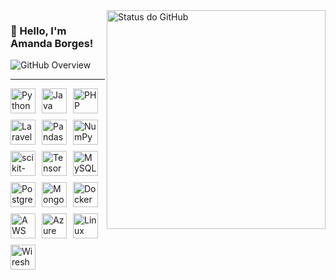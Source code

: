 <img align='right' width="350px" src="https://github-readme-stats.vercel.app/api?username=amandadecassiaborges&show_icons=true&title_color=783c00&text_color=af552e&icon_color=783c00&bg_color=f8efd4&cache_seconds=2300" alt="Status do GitHub">

### 👋 Hello, I'm Amanda Borges!

<img src="https://img.shields.io/static/v1?label=Overview&message=amandadecassiaborges&color=f8efd4&style=for-the-badge&logo=GitHub" alt="GitHub Overview">

---

<div style="display: flex; align-items: center; gap: 10px; flex-wrap: wrap;">

  <img src="https://cdn.jsdelivr.net/gh/devicons/devicon/icons/python/python-original.svg" width="40" height="40" alt="Python" />
  <img src="https://cdn.jsdelivr.net/gh/devicons/devicon/icons/java/java-original.svg" width="40" height="40" alt="Java" />
  <img src="https://cdn.jsdelivr.net/gh/devicons/devicon/icons/php/php-original.svg" width="40" height="40" alt="PHP" />
  <img src="https://skillicons.dev/icons?i=laravel" width="40" height="40" alt="Laravel" />
  <img src="https://skillicons.dev/icons?i=pandas" width="40" height="40" alt="Pandas" />
  <img src="https://skillicons.dev/icons?i=numpy" width="40" height="40" alt="NumPy" />
  <img src="https://skillicons.dev/icons?i=scikitlearn" width="40" height="40" alt="scikit-learn" />
  <img src="https://skillicons.dev/icons?i=tensorflow" width="40" height="40" alt="TensorFlow" />
  <img src="https://skillicons.dev/icons?i=mysql" width="40" height="40" alt="MySQL" />
  <img src="https://skillicons.dev/icons?i=postgres" width="40" height="40" alt="PostgreSQL" />
  <img src="https://skillicons.dev/icons?i=mongodb" width="40" height="40" alt="MongoDB" />
  <img src="https://skillicons.dev/icons?i=docker" width="40" height="40" alt="Docker" />
  <img src="https://skillicons.dev/icons?i=aws" width="40" height="40" alt="AWS" />
  <img src="https://skillicons.dev/icons?i=azure" width="40" height="40" alt="Azure" />
  <img src="https://skillicons.dev/icons?i=linux" width="40" height="40" alt="Linux" />
  <img src="https://skillicons.dev/icons?i=wireshark" width="40" height="40" alt="Wireshark" />
</div>
